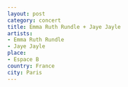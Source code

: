 ```yaml
---
layout: post
category: concert
title: Emma Ruth Rundle + Jaye Jayle
artists: 
- Emma Ruth Rundle
- Jaye Jayle
place: 
- Espace B
country: France
city: Paris
---
```


